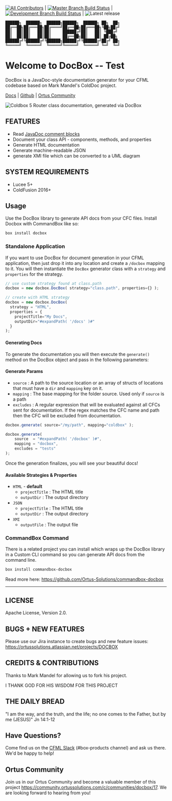 [![All Contributors](https://img.shields.io/github/contributors/Ortus-Solutions/DocBox?style=flat-square)](https://github.com/michaelborn/DocBox/graphs/contributors)
|
[![Master Branch Build Status](https://img.shields.io/travis/Ortus-Solutions/DocBox/master.svg?style=flat-square&label=master)](https://travis-ci.org/Ortus-Solutions/DocBox) 
| 
[![Development Branch Build Status](https://img.shields.io/travis/Ortus-Solutions/DocBox/development.svg?style=flat-square&label=development)](https://travis-ci.org/Ortus-Solutions/DocBox)
|
![Latest release](https://img.shields.io/github/v/release/Ortus-Solutions/DocBox?style=flat-square)

```text
██████╗  ██████╗  ██████╗██████╗  ██████╗ ██╗  ██╗
██╔══██╗██╔═══██╗██╔════╝██╔══██╗██╔═══██╗╚██╗██╔╝
██║  ██║██║   ██║██║     ██████╔╝██║   ██║ ╚███╔╝ 
██║  ██║██║   ██║██║     ██╔══██╗██║   ██║ ██╔██╗ 
██████╔╝╚██████╔╝╚██████╗██████╔╝╚██████╔╝██╔╝ ██╗
╚═════╝  ╚═════╝  ╚═════╝╚═════╝  ╚═════╝ ╚═╝  ╚═╝
```

# Welcome to DocBox -- Test

DocBox is a JavaDoc-style documentation generator for your CFML codebase based on Mark Mandel's ColdDoc project.

[Docs][1] | [Github][2] | [Ortus Community][3]

![Coldbox 5 Router class documentation, generated via DocBox](https://github.com/Ortus-Solutions/DocBox/blob/development/coldbox-5-router-documentation.png)

## FEATURES

* Read [JavaDoc comment blocks](https://www.oracle.com/technical-resources/articles/java/javadoc-tool.html#format)
* Document your class API - components, methods, and properties
* Generate HTML documentation
* Generate machine-readable JSON
* generate XMI file which can be converted to a UML diagram

## SYSTEM REQUIREMENTS

- Lucee 5+
- ColdFusion 2016+

## Usage

Use the DocBox library to generate API docs from your CFC files.  Install Docbox with CommandBox like so:

```bash
box install docbox
```  

### Standalone Application

If you want to use DocBox for document generation in your CFML application, then just drop it into any location and create a `/docbox` mapping to it.  You will then instantiate the `DocBox` generator class with a `strategy` and `properties` for the strategy.

```js
// use custom strategy found at class.path
docbox = new docbox.DocBox( strategy="class.path", properties={} );

// create with HTML strategy
docbox = new docbox.DocBox(
  strategy = "HTML",
  properties = { 
    projectTitle="My Docs", 
    outputDir="#expandPath( '/docs' )#"
  }
);
```

#### Generating Docs

To generate the documentation you will then execute the `generate()` method on the DocBox object and pass in the following parameters:

#### Generate Params

* `source` : A path to the source location or an array of structs of locations that must have a `dir` and `mapping` key on it.
* `mapping` : The base mapping for the folder source. Used only if `source` is a path
* `excludes` : A regular expression that will be evaluated against all CFCs sent for documentation.  If the regex matches the CFC name and path then the CFC will be excluded from documentation.


```js
docbox.generate( source="/my/path", mapping="coldbox" );

docbox.generate(
    source  = "#expandPath( '/docbox' )#",
    mapping = "docbox",
    excludes = "tests"
);
```

Once the generation finalizes, you will see your beautiful docs!

#### Available Strategies & Properties

* `HTML` - **default**
  * `projectTitle` : The HTML title
  * `outputDir` : The output directory
* `JSON`
  * `projectTitle` : The HTML title
  * `outputDir` : The output directory
* `XMI`
  * `outputFile` : The output file

### CommandBox Command

There is a related project you can install which wraps up the DocBox library in a Custom CLI command so you can generate API docs from the command line.

```bash
box install commandbox-docbox
```
Read more here: https://github.com/Ortus-Solutions/commandbox-docbox

----

## LICENSE

Apache License, Version 2.0.

## BUGS + NEW FEATURES

Please use our Jira instance to create bugs and new feature issues: https://ortussolutions.atlassian.net/projects/DOCBOX

## CREDITS & CONTRIBUTIONS

Thanks to Mark Mandel for allowing us to fork his project.

I THANK GOD FOR HIS WISDOM FOR THIS PROJECT

## THE DAILY BREAD

"I am the way, and the truth, and the life; no one comes to the Father, but by me (JESUS)" Jn 14:1-12

[1]: https://docbox.ortusbooks.com/
[2]: https://github.com/Ortus-Solutions/DocBox
[3]: https://community.ortussolutions.com/c/communities/docbox/17

## Have Questions?

Come find us on the [CFML Slack](http://cfml-slack.herokuapp.com/) (#box-products channel) and ask us there.  We'd be happy to help!

## Ortus Community

Join us in our Ortus Community and become a valuable member of this project https://community.ortussolutions.com/c/communities/docbox/17. We are looking forward to hearing from you!
